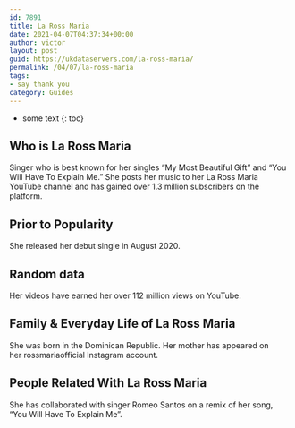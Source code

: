 ```yaml
---
id: 7891
title: La Ross Maria
date: 2021-04-07T04:37:34+00:00
author: victor
layout: post
guid: https://ukdataservers.com/la-ross-maria/
permalink: /04/07/la-ross-maria
tags:
- say thank you
category: Guides
---
```


* some text
{: toc}


## Who is La Ross Maria



Singer who is best known for her singles &#8220;My Most Beautiful Gift&#8221; and &#8220;You Will Have To Explain Me.&#8221; She posts her music to her La Ross Maria YouTube channel and has gained over 1.3 million subscribers on the platform. 

                
                
                
## Prior to Popularity



She released her debut single in August 2020.

                
                
                
## Random data



Her videos have earned her over 112 million views on YouTube. 

                
                
                
## Family & Everyday Life of La Ross Maria



She was born in the Dominican Republic. Her mother has appeared on her rossmariaofficial Instagram account. 

                
                
                
## People Related With La Ross Maria



She has collaborated with singer Romeo Santos on a remix of her song, &#8220;You Will Have To Explain Me&#8221;.

                
              
            
          
          
          